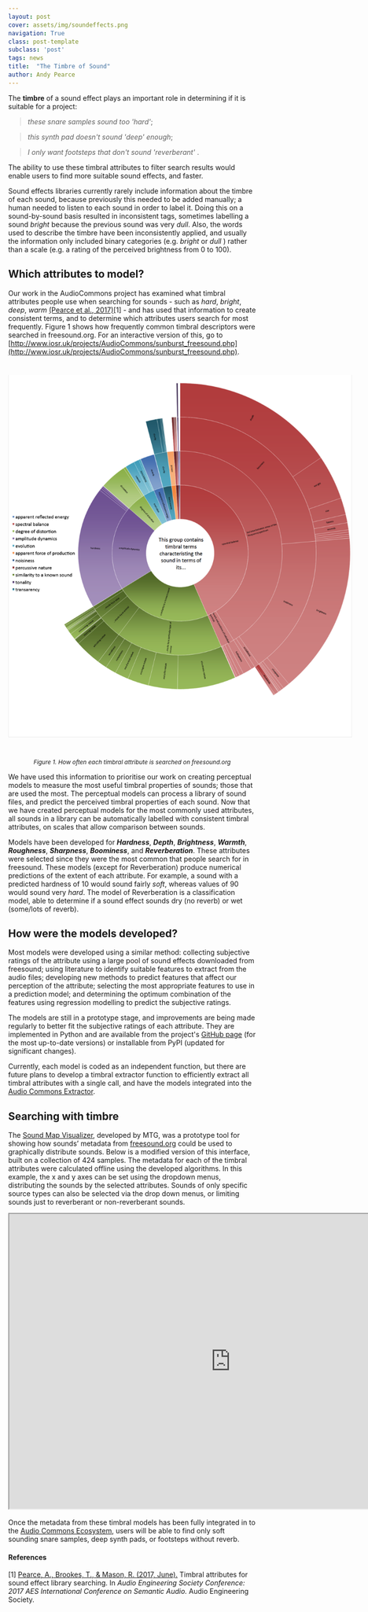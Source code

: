 ```yaml
---
layout: post
cover: assets/img/soundeffects.png
navigation: True
class: post-template
subclass: 'post'
tags: news
title:  "The Timbre of Sound"
author: Andy Pearce
---
```


The **timbre** of a sound effect plays an important role in determining if it is suitable for a project:

> _these snare samples sound too 'hard'_;

> _this synth pad doesn't sound 'deep' enough_;

> _I only want footsteps that don't sound 'reverberant'_ .

The ability to use these timbral attributes to filter search results would enable users to find more suitable sound effects, and faster.

Sound effects libraries currently rarely include information about the timbre of each sound, because previously this needed to be added manually; a human needed to listen to each sound in order to label it.  Doing this on a sound-by-sound basis resulted in inconsistent tags, sometimes labelling a sound *bright*  because the previous sound was very *dull*.  Also, the words used to describe the timbre have been inconsistently applied, and usually the information only included binary categories (e.g. *bright* or *dull* ) rather than a scale (e.g. a rating of the perceived brightness from 0 to 100).

## Which attributes to model?

Our work in the AudioCommons project has examined what timbral attributes people use when searching for sounds - such as *hard*, *bright*, *deep*, *warm* [(Pearce et al., 2017)](http://epubs.surrey.ac.uk/841960/)[1] - and has used that information to create consistent terms, and to determine which attributes users search for most frequently. Figure 1 shows how frequently common timbral descriptors were searched in freesound.org. For an interactive version of this, go to [http://www.iosr.uk/projects/AudioCommons/sunburst_freesound.php](http://www.iosr.uk/projects/AudioCommons/sunburst_freesound.php).

<a href="/assets/img/diagram_timbral_searches.png" target="blank"><img style="margin:auto;margin-bottom:25px;margin-top:25px;max-width:700px;" class="img-responsive" src="/assets/img/diagram_timbral_searches.png" alt="Timbral attribute search frequency on freesound.org.">
</a>


<p style="text-align:center; padding-top:0; font-size:85%"><em>Figure 1. How often each timbral attribute is searched on freesound.org</em></p>


We have used this information to prioritise our work on creating perceptual models to measure the most useful timbral properties of sounds; those that are used the most. The perceptual models can process a library of sound files, and predict the perceived timbral properties of each sound. Now that we have created perceptual models for the most commonly used attributes, all sounds in a library can be automatically labelled with consistent timbral attributes, on scales that allow comparison between sounds.

Models have been developed for _**Hardness**_, _**Depth**_, _**Brightness**_, _**Warmth**_, _**Roughness**_, _**Sharpness**_, _**Boominess**_, and _**Reverberation**_.  These attributes were selected since they were the most common that people search for in freesound.  These models (except for Reverberation) produce numerical predictions of the extent of each attribute.  For example, a sound with a predicted hardness of 10 would sound fairly *soft*, whereas values of 90 would sound very *hard*.  The model of Reverberation is a classification model, able to determine if a sound effect sounds dry (no reverb) or wet (some/lots of reverb).

## How were the models developed?

Most models were developed using a similar method: collecting subjective ratings of the attribute using a large pool of sound effects downloaded from freesound; using literature to identify suitable features to extract from the audio files; developing new methods to predict features that affect our perception of the attribute; selecting the most appropriate features to use in a prediction model; and determining the optimum combination of the features using regression modelling to predict the subjective ratings.

The models are still in a prototype stage, and improvements are being made regularly to better fit the subjective ratings of each attribute. They are implemented in Python and are available from the project's [GitHub page](https://github.com/AudioCommons/timbral_models) (for the most up-to-date versions) or installable from PyPI (updated for significant changes).

Currently, each model is coded as an independent function, but there are future plans to develop a timbral extractor function to efficiently extract all timbral attributes with a single call, and have the models integrated into the [Audio Commons Extractor](https://www.audiocommons.org/2018/07/15/audio-commons-audio-extractor.html).   

## Searching with timbre

The [Sound Map Visualizer](https://labs.freesound.org/apps/freesound-explorer.html), developed by MTG, was a prototype tool for showing how sounds’ metadata from [freesound.org](https://freesound.org) could be used to graphically distribute sounds.  Below is a modified version of this interface, built on a collection of 424 samples.  The metadata for each of the timbral attributes were calculated offline using the developed algorithms.  In this example, the x and y axes can be set using the dropdown menus, distributing the sounds by the selected attributes.  Sounds of only specific source types can also be selected via the drop down menus, or limiting sounds just to reverberant or non-reverberant sounds.



<iframe src="https://andyp103.github.io/SoundMapVisualiserDemo/" height="600" width="900"><a href="https://andyp103.github.io/SoundMapVisualiserDemo/">https://andyp103.github.io/SoundMapVisualiserDemo/</a></iframe>



Once the metadata from these timbral models has been fully integrated in to the [Audio Commons Ecosystem](https://www.audiocommons.org/about/index.html#the-audio-commons-ecosystem), users will be able to find only soft sounding snare samples, deep synth pads, or footsteps without reverb.


#### References

[1] [Pearce, A., Brookes, T., & Mason, R. (2017, June).](http://epubs.surrey.ac.uk/841960/) Timbral attributes for sound effect library searching. In *Audio Engineering Society Conference: 2017 AES International Conference on Semantic Audio.* Audio Engineering Society.
